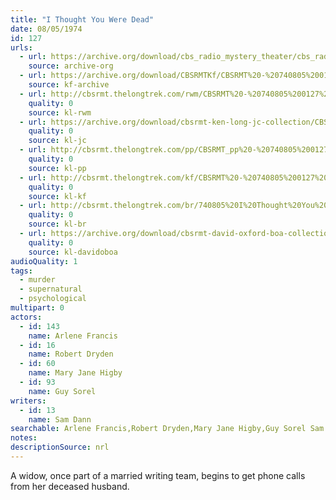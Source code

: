 ```yaml
---
title: "I Thought You Were Dead"
date: 08/05/1974
id: 127
urls: 
  - url: https://archive.org/download/cbs_radio_mystery_theater/cbs_radio_mystery_theater-0101-0150.zip/cbs_radio_mystery_theater-0101-0150%2Fcbsrmt_0127_i_thought_you_were_dead.mp3
    source: archive-org
  - url: https://archive.org/download/CBSRMTKf/CBSRMT%20-%20740805%200127%20I%20Thought%20You%20Were%20Dead_kf.mp3
    source: kf-archive
  - url: http://cbsrmt.thelongtrek.com/rwm/CBSRMT%20-%20740805%200127%20I%20Thought%20You%20Were%20Dead_rwm.mp3
    quality: 0
    source: kl-rwm
  - url: https://archive.org/download/cbsrmt-ken-long-jc-collection/CBSRMT - 740805 0127 I Thought You Were Dead vbr df_jc.mp3
    quality: 0
    source: kl-jc
  - url: http://cbsrmt.thelongtrek.com/pp/CBSRMT_pp%20-%20740805%200127%20I%20Thought%20You%20Were%20Dead.mp3
    quality: 0
    source: kl-pp
  - url: http://cbsrmt.thelongtrek.com/kf/CBSRMT%20-%20740805%200127%20I%20Thought%20You%20Were%20Dead_kf.mp3
    quality: 0
    source: kl-kf
  - url: http://cbsrmt.thelongtrek.com/br/740805%20I%20Thought%20You%20Were%20Dead-WOR.mp3
    quality: 0
    source: kl-br
  - url: https://archive.org/download/cbsrmt-david-oxford-boa-collection/CBSRMT-740805-0127-I-Thought-You-Were-Dead-(64-44)_kf-{BoA}.mp3
    quality: 0
    source: kl-davidoboa
audioQuality: 1
tags: 
  - murder
  - supernatural
  - psychological
multipart: 0
actors:  
  - id: 143
    name: Arlene Francis  
  - id: 16
    name: Robert Dryden  
  - id: 60
    name: Mary Jane Higby  
  - id: 93
    name: Guy Sorel
writers:  
  - id: 13
    name: Sam Dann
searchable: Arlene Francis,Robert Dryden,Mary Jane Higby,Guy Sorel Sam Dann
notes: 
descriptionSource: nrl
---
```

A widow, once part of a married writing team, begins to get phone calls from her deceased husband. 